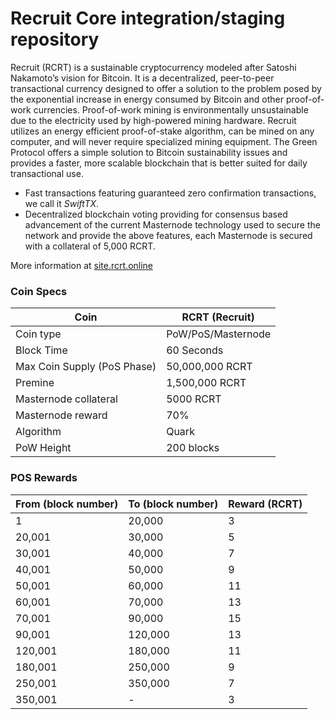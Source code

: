 Recruit Core integration/staging repository
=================================================

Recruit (RCRT) is a sustainable cryptocurrency modeled after Satoshi Nakamoto’s vision for Bitcoin. It is a decentralized, peer-to-peer transactional currency designed to offer a solution to the problem posed by the exponential increase in energy consumed by Bitcoin and other proof-of-work currencies. Proof-of-work mining is environmentally unsustainable due to the electricity used by high-powered mining hardware. Recruit utilizes an energy efficient proof-of-stake algorithm, can be mined on any computer, and will never require specialized mining equipment. The Green Protocol offers a simple solution to Bitcoin sustainability issues and provides a faster, more scalable blockchain that is better suited for daily transactional use.

- Fast transactions featuring guaranteed zero confirmation transactions, we call it _SwiftTX_.
- Decentralized blockchain voting providing for consensus based advancement of the current Masternode
  technology used to secure the network and provide the above features, each Masternode is secured
  with a collateral of 5,000 RCRT.

More information at [site.rcrt.online](http://site.rcrt.online/)

### Coin Specs

| Coin                        | RCRT (Recruit)          |
| -------------               | -------------           |
| Coin type                   | PoW/PoS/Masternode      |
| Block Time                  | 60 Seconds              |
| Max Coin Supply (PoS Phase) | 50,000,000 RCRT         |
| Premine                     |  1,500,000 RCRT         |
| Masternode collateral       | 5000 RCRT               |
| Masternode reward           | 70%                     |
| Algorithm                   | Quark                   |
| PoW Height                  | 200 blocks              |

### POS Rewards

| From (block number) | To (block number) | Reward (RCRT) |
| -------------       | -------------     | ------------- |
| 1                   | 20,000            | 3             |
| 20,001              | 30,000            | 5             |
| 30,001              | 40,000            | 7             |
| 40,001              | 50,000            | 9             |
| 50,001              | 60,000            | 11            |
| 60,001              | 70,000            | 13            |
| 70,001              | 90,000            | 15            |
| 90,001              | 120,000           | 13            |
| 120,001             | 180,000           | 11            |
| 180,001             | 250,000           | 9             |
| 250,001             | 350,000           | 7             |
| 350,001             | -                 | 3             |




